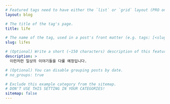 ```yaml
---
# Featured tags need to have either the `list` or `grid` layout (PRO only).
layout: blog

# The title of the tag's page.
title: life

# The name of the tag, used in a post's front matter (e.g. tags: [<slug>]).
slug: lifes

# (Optional) Write a short (~150 characters) description of this featured tag.
description: >
  이런저런 일상의 이야기들을 다룰 예정입니다.

# (Optional) You can disable grouping posts by date.
# no_groups: true

# Exclude this example category from the sitemap.
# DON'T USE THIS SETTING IN YOUR CATEGORIES!
sitemap: false
---
```


